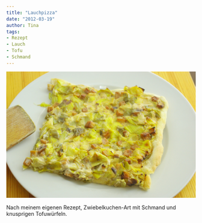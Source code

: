 ```yaml
---
title: "Lauchpizza"
date: "2012-03-19" 
author: Tina
tags:
- Rezept
- Lauch
- Tofu
- Schmand
---
```


[![](images/imgp8736.jpg "Lauchpizza")](http://apfeleimer.wordpress.com/2012/03/19/lauchpizza/imgp8736/)

Nach meinem eigenen Rezept, Zwiebelkuchen-Art mit Schmand und knusprigen Tofuwürfeln.
